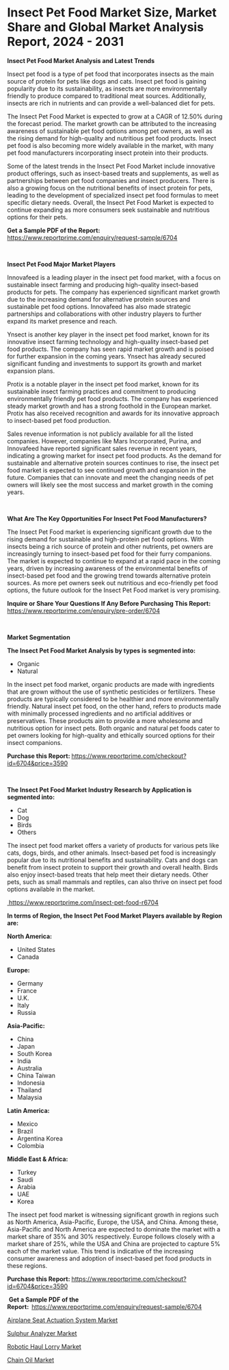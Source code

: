 <p><h1>Insect Pet Food Market Size, Market Share and Global Market Analysis Report, 2024 - 2031</h1></p><p><strong>Insect Pet Food Market Analysis and Latest Trends</strong></p>
<p><p>Insect pet food is a type of pet food that incorporates insects as the main source of protein for pets like dogs and cats. Insect pet food is gaining popularity due to its sustainability, as insects are more environmentally friendly to produce compared to traditional meat sources. Additionally, insects are rich in nutrients and can provide a well-balanced diet for pets.</p><p>The Insect Pet Food Market is expected to grow at a CAGR of 12.50% during the forecast period. The market growth can be attributed to the increasing awareness of sustainable pet food options among pet owners, as well as the rising demand for high-quality and nutritious pet food products. Insect pet food is also becoming more widely available in the market, with many pet food manufacturers incorporating insect protein into their products.</p><p>Some of the latest trends in the Insect Pet Food Market include innovative product offerings, such as insect-based treats and supplements, as well as partnerships between pet food companies and insect producers. There is also a growing focus on the nutritional benefits of insect protein for pets, leading to the development of specialized insect pet food formulas to meet specific dietary needs. Overall, the Insect Pet Food Market is expected to continue expanding as more consumers seek sustainable and nutritious options for their pets.</p></p>
<p><strong>Get a Sample PDF of the Report:&nbsp;</strong> <a href="https://www.reportprime.com/enquiry/request-sample/6704">https://www.reportprime.com/enquiry/request-sample/6704</a></p>
<p>&nbsp;</p>
<p><strong>Insect Pet Food Major Market Players</strong></p>
<p><p>Innovafeed is a leading player in the insect pet food market, with a focus on sustainable insect farming and producing high-quality insect-based products for pets. The company has experienced significant market growth due to the increasing demand for alternative protein sources and sustainable pet food options. Innovafeed has also made strategic partnerships and collaborations with other industry players to further expand its market presence and reach.</p><p>Ynsect is another key player in the insect pet food market, known for its innovative insect farming technology and high-quality insect-based pet food products. The company has seen rapid market growth and is poised for further expansion in the coming years. Ynsect has already secured significant funding and investments to support its growth and market expansion plans.</p><p>Protix is a notable player in the insect pet food market, known for its sustainable insect farming practices and commitment to producing environmentally friendly pet food products. The company has experienced steady market growth and has a strong foothold in the European market. Protix has also received recognition and awards for its innovative approach to insect-based pet food production.</p><p>Sales revenue information is not publicly available for all the listed companies. However, companies like Mars Incorporated, Purina, and Innovafeed have reported significant sales revenue in recent years, indicating a growing market for insect pet food products. As the demand for sustainable and alternative protein sources continues to rise, the insect pet food market is expected to see continued growth and expansion in the future. Companies that can innovate and meet the changing needs of pet owners will likely see the most success and market growth in the coming years.</p></p>
<p>&nbsp;</p>
<p><strong>What Are The Key Opportunities For Insect Pet Food Manufacturers?</strong></p>
<p><p>The Insect Pet Food market is experiencing significant growth due to the rising demand for sustainable and high-protein pet food options. With insects being a rich source of protein and other nutrients, pet owners are increasingly turning to insect-based pet food for their furry companions. The market is expected to continue to expand at a rapid pace in the coming years, driven by increasing awareness of the environmental benefits of insect-based pet food and the growing trend towards alternative protein sources. As more pet owners seek out nutritious and eco-friendly pet food options, the future outlook for the Insect Pet Food market is very promising.</p></p>
<p><strong>Inquire or Share Your Questions If Any Before Purchasing This Report:</strong> <a href="https://www.reportprime.com/enquiry/pre-order/6704">https://www.reportprime.com/enquiry/pre-order/6704</a></p>
<p>&nbsp;</p>
<p><strong>Market Segmentation</strong></p>
<p><strong>The Insect Pet Food Market Analysis by types is segmented into:</strong></p>
<p><ul><li>Organic</li><li>Natural</li></ul></p>
<p><p>In the insect pet food market, organic products are made with ingredients that are grown without the use of synthetic pesticides or fertilizers. These products are typically considered to be healthier and more environmentally friendly. Natural insect pet food, on the other hand, refers to products made with minimally processed ingredients and no artificial additives or preservatives. These products aim to provide a more wholesome and nutritious option for insect pets. Both organic and natural pet foods cater to pet owners looking for high-quality and ethically sourced options for their insect companions.</p></p>
<p><strong>Purchase this Report:&nbsp;</strong><a href="https://www.reportprime.com/checkout?id=6704&price=3590">https://www.reportprime.com/checkout?id=6704&price=3590</a></p>
<p>&nbsp;</p>
<p><strong>The Insect Pet Food Market Industry Research by Application is segmented into:</strong></p>
<p><ul><li>Cat</li><li>Dog</li><li>Birds</li><li>Others</li></ul></p>
<p><p>The insect pet food market offers a variety of products for various pets like cats, dogs, birds, and other animals. Insect-based pet food is increasingly popular due to its nutritional benefits and sustainability. Cats and dogs can benefit from insect protein to support their growth and overall health. Birds also enjoy insect-based treats that help meet their dietary needs. Other pets, such as small mammals and reptiles, can also thrive on insect pet food options available in the market.</p></p>
<p><a href="https://www.reportprime.com/insect-pet-food-r6704">&nbsp;https://www.reportprime.com/insect-pet-food-r6704</a></p>
<p><strong>In terms of Region, the Insect Pet Food Market Players available by Region are:</strong></p>
<p>
    <p> <strong> North America: </strong>
        <ul>
            <li>United States</li>
            <li>Canada</li>
        </ul>
        </p> 
    <p> <strong> Europe: </strong>
        <ul>
            <li>Germany</li>
            <li>France</li>
            <li>U.K.</li>
            <li>Italy</li>
            <li>Russia</li>
        </ul>
        </p> 
    <p> <strong> Asia-Pacific: </strong>
        <ul>
            <li>China</li>
            <li>Japan</li>
            <li>South Korea</li>
            <li>India</li>
            <li>Australia</li>
            <li>China Taiwan</li>
            <li>Indonesia</li>
            <li>Thailand</li>
            <li>Malaysia</li>
        </ul>
        </p> 
    <p> <strong> Latin America: </strong>
        <ul>
            <li>Mexico</li>
            <li>Brazil</li>
            <li>Argentina Korea</li>
            <li>Colombia</li>
        </ul>
        </p> 
    <p> <strong> Middle East & Africa: </strong>
        <ul>
            <li>Turkey</li>
            <li>Saudi</li>
            <li>Arabia</li>
            <li>UAE</li>
            <li>Korea</li>
        </ul>
    </p>
    </p>
<p><p>The insect pet food market is witnessing significant growth in regions such as North America, Asia-Pacific, Europe, the USA, and China. Among these, Asia-Pacific and North America are expected to dominate the market with a market share of 35% and 30% respectively. Europe follows closely with a market share of 25%, while the USA and China are projected to capture 5% each of the market value. This trend is indicative of the increasing consumer awareness and adoption of insect-based pet food products in these regions.</p></p>
<p><strong>Purchase this Report: </strong><a href="https://www.reportprime.com/checkout?id=6704&price=3590">https://www.reportprime.com/checkout?id=6704&price=3590</a></p>
<p>&nbsp;<strong>Get a Sample PDF of the Report:&nbsp;&nbsp;</strong><a href="https://www.reportprime.com/enquiry/request-sample/6704">https://www.reportprime.com/enquiry/request-sample/6704</a></p>
<p><strong></strong></p>
<p><p><a href="https://www.linkedin.com/pulse/airplane-seat-actuation-system-market-provides-comprehensive-pz1re?trackingId=%2BxOGKWjsJsdkqEwGlfL77Q%3D%3D">Airplane Seat Actuation System Market</a></p><p><a href="https://view.publitas.com/reportprime-1/sulphur-analyzer-market-dynamics-2024-2031-also-about-its-market-trends-projections-and-opportunities/">Sulphur Analyzer Market</a></p><p><a href="https://www.linkedin.com/pulse/robotic-haul-lorry-market-research-report-provides-critical-3rd2e?trackingId=jfErhuNakwGm2ikTLzddnA%3D%3D">Robotic Haul Lorry Market</a></p><p><a href="https://unruly-ladybug-44b.notion.site/Global-Chain-Oil-Market-by-Types-Applications-and-Major-Players-with-Regional-Growth-Rate-Analysi-9c5c22b8afb9444dafd119c96005d8a2">Chain Oil Market</a></p></p>